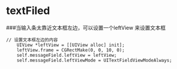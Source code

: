 # textFiled
###当输入条太靠近文本框左边，可以设置一个leftView 来设置文本框

```objc
// 设置文本框左边的内容
    UIView *leftView = [[UIView alloc] init];
    leftView.frame = CGRectMake(0, 0, 10, 0);
    self.messageField.leftView = leftView;
    self.messageField.leftViewMode = UITextFieldViewModeAlways;
```
